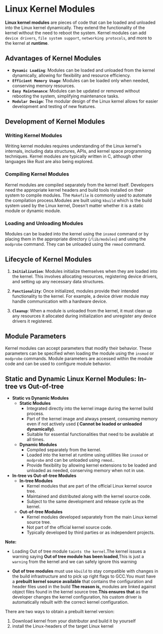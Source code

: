 # Linux Kernel Modules


**Linux kernel modules** are pieces of code that can be loaded and unloaded into the Linux kernel dynamically. They extend the functionality of the kernel without the need to reboot the system. Kernel modules can add `device drivers`, `file system support`, `networking protocols`, and more to the kernel at **runtime**.

## Advantages of Kernel Modules

- **`Dynamic Loading`**: Modules can be loaded and unloaded from the kernel dynamically, allowing for flexibility and resource efficiency.
- **`Efficient Memory Usage`**: Modules can be loaded only when needed, conserving memory resources.
- **`Easy Maintenance`**: Modules can be updated or removed without rebooting the system, simplifying maintenance tasks.
- **`Modular Design`**: The modular design of the Linux kernel allows for easier development and testing of new features.

## Development of Kernel Modules

### Writing Kernel Modules

Writing kernel modules requires understanding of the Linux kernel's internals, including data structures, APIs, and kernel space programming techniques. Kernel modules are typically written in C, although other languages like Rust are also being explored.

### Compiling Kernel Modules

Kernel modules are compiled separately from the kernel itself. Developers need the appropriate kernel headers and build tools installed on their system to compile modules. The `Makefile` is commonly used to automate the compilation process.Modules are built using `kbuild` which is the build system used by the Linux kernel, Doesn't matter whether it is a static module or dynamic module.


### Loading and Unloading Modules

Modules can be loaded into the kernel using the `insmod` command or by placing them in the appropriate directory (`/lib/modules`) and using the `modprobe` command. They can be unloaded using the `rmmod` command.

## Lifecycle of Kernel Modules

1. **`Initialization`**: Modules initialize themselves when they are loaded into the kernel. This involves allocating resources, registering device drivers, and setting up any necessary data structures.

2. **`Functionality`**: Once initialized, modules provide their intended functionality to the kernel. For example, a device driver module may handle communication with a hardware device.

3. **`Cleanup`**: When a module is unloaded from the kernel, it must clean up any resources it allocated during initialization and unregister any device drivers it registered.

## Module Parameters

Kernel modules can accept parameters that modify their behavior. These parameters can be specified when loading the module using the `insmod` or `modprobe` commands. Module parameters are accessed within the module code and can be used to configure module behavior.

## Static and Dynamic Linux Kernel Modules: In-tree vs Out-of-tree

  - **Static vs Dynamic Modules**
    - **Static Modules**
      - Integrated directly into the kernel image during the kernel build process.
      - Part of the kernel image and always present, consuming memory even if not actively used **( Cannot be loaded or unloaded dynamically)**.
      - Suitable for essential functionalities that need to be available at all times.
    - **Dynamic Modules**
      - Compiled separately from the kernel.
      - Loaded into the kernel at runtime using utilities like `insmod` or `modprobe` and can be unloaded using `rmmod`..
      - Provide flexibility by allowing kernel extensions to be loaded and unloaded as needed, conserving memory when not in use.
  - **In-tree vs Out-of-tree Modules**
    - **In-tree Modules**
      - Kernel modules that are part of the official Linux kernel source tree.
      - Maintained and distributed along with the kernel source code.
      - Subject to the same development and release cycle as the kernel.
    - **Out-of-tree Modules**
      - Kernel modules developed separately from the main Linux kernel source tree.
      - Not part of the official kernel source code.
      - Typically developed by third parties or as independent projects.

**Note:** 
- Loading Out of tree module `taints the kernel`.The kernel issues a warning saying **Out of tree module has been loaded**,This is just a `warning` from the kernel and we can safely ignore this warning

- **Out of tree modules** must use `kbuild` to stay compatible with changes in the build infrastructure and to pick up right flags to GCC.You must have a **prebuilt kernel source available** that contains the configuration and header files used in the build **The reason is,** modules are linked against object files found in the kernel source tree.**This ensures that** as the developer changes the kernel configuration, his custom driver is automatically rebuilt with the correct kernel configuration.

There are two ways to obtain a prebuilt kernel version:

1. Download kernel from your distributor and build it by yourself
2. install the Linux-headers of the target Linux kernel
